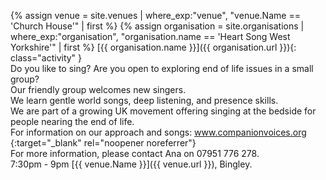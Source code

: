 {% assign venue = site.venues 
    | where_exp:"venue", "venue.Name == 'Church House'"
    | first %}
{% assign organisation = site.organisations 
    | where_exp:"organisation", "organisation.name == 'Heart Song West Yorkshire'"
    | first %}
[{{ organisation.name }}]({{ organisation.url }}){: class="activity" }<br>
Do you like to sing? Are you open to exploring end of life issues in a small group? <br>
Our friendly group welcomes new singers.  <br>
We learn gentle world songs, deep listening, and presence skills. <br>
We are part of a growing UK movement offering singing at the bedside for people nearing the end of life. <br>
For information on our approach and songs: [www.companionvoices.org <i class="fa fa-external-link" aria-hidden="true"></i>](https://www.companionvoices.org){:target="_blank" rel="noopener noreferrer"}<br>
For more information, please contact Ana on 07951 776 278. <br>
7:30pm - 9pm [{{ venue.Name }}]({{ venue.url }}), Bingley.